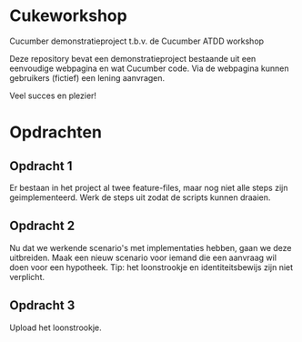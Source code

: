 # Cukeworkshop
Cucumber demonstratieproject t.b.v. de Cucumber ATDD workshop

Deze repository bevat een demonstratieproject bestaande uit een eenvoudige webpagina en wat Cucumber code. 
Via de webpagina kunnen gebruikers (fictief) een lening aanvragen. 

Veel succes en plezier!

# Opdrachten

## Opdracht 1
Er bestaan in het project al twee feature-files, maar nog niet alle steps zijn geimplementeerd. 
Werk de steps uit zodat de scripts kunnen draaien.

## Opdracht 2
Nu dat we werkende scenario's met implementaties hebben, gaan we deze uitbreiden.
Maak een nieuw scenario voor iemand die een aanvraag wil doen voor een hypotheek.
Tip: het loonstrookje en identiteitsbewijs zijn niet verplicht.

## Opdracht 3
Upload het loonstrookje. 
 
